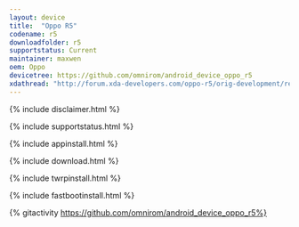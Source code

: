 ```yaml
---
layout: device
title:  "Oppo R5"
codename: r5
downloadfolder: r5
supportstatus: Current
maintainer: maxwen
oem: Oppo
devicetree: https://github.com/omnirom/android_device_oppo_r5
xdathread: "http://forum.xda-developers.com/oppo-r5/orig-development/recovery-twrp-2-8-6-0-touch-recovery-t3114720"
---
```


{% include disclaimer.html %}

{% include supportstatus.html %}

{% include appinstall.html %}

{% include download.html %}

{% include twrpinstall.html %}

{% include fastbootinstall.html %}

{% gitactivity  https://github.com/omnirom/android_device_oppo_r5%}
